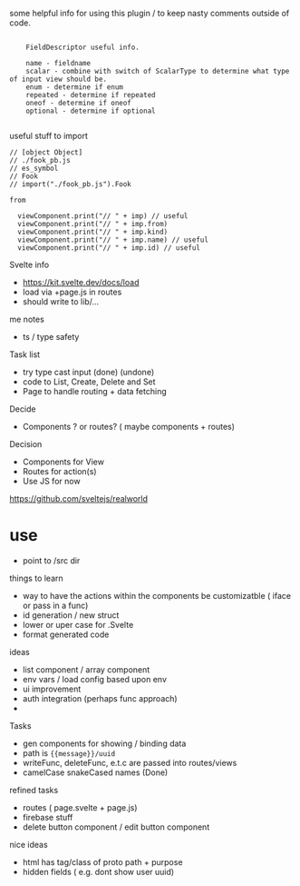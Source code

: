 some helpful info for using this plugin / to keep nasty comments outside of code.

```

    FieldDescriptor useful info.

    name - fieldname
    scalar - combine with switch of ScalarType to determine what type of input view should be.
    enum - determine if enum
    repeated - determine if repeated
    oneof - determine if oneof
    optional - determine if optional
 

```

useful stuff to import 

```
// [object Object]
// ./fook_pb.js
// es_symbol
// Fook
// import("./fook_pb.js").Fook

from 

  viewComponent.print("// " + imp) // useful
  viewComponent.print("// " + imp.from)
  viewComponent.print("// " + imp.kind)
  viewComponent.print("// " + imp.name) // useful
  viewComponent.print("// " + imp.id) // useful

```


Svelte info

- https://kit.svelte.dev/docs/load
- load via +page.js in routes
- should write to lib/...

me notes

- ts / type safety

Task list 

- try type cast input (done) (undone)
- code to List, Create, Delete and Set
- Page to handle routing + data fetching


Decide 
- Components ? or routes? ( maybe components + routes)

Decision
- Components for View
- Routes for action(s)
- Use JS for now

https://github.com/sveltejs/realworld


# use

- point to /src dir

things to learn

- way to have the actions within the components be customizatble ( iface or pass in a func)
- id generation / new struct
- lower or uper case for .Svelte
- format generated code


ideas

- list component / array component
- env vars / load config based upon env
- ui improvement
- auth integration (perhaps func approach)
- 



Tasks

- gen components for showing / binding data
- path is `{{message}}/uuid`
- writeFunc, deleteFunc, e.t.c are passed into routes/views
- camelCase snakeCased names (Done) 


refined tasks

- routes ( page.svelte + page.js)
- firebase stuff
- delete button component / edit button component



nice ideas

- html has tag/class of proto path + purpose
- hidden fields ( e.g. dont show user uuid)